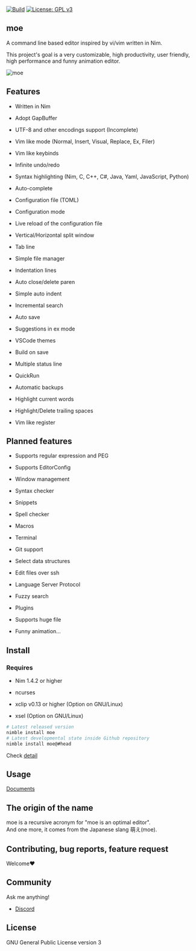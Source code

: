 [![Build](https://github.com/fox0430/moe/workflows/Build/badge.svg)](https://github.com/fox0430/moe/actions)
[![License: GPL v3](https://img.shields.io/badge/License-GPLv3-blue.svg)](https://www.gnu.org/licenses/gpl-3.0)

## moe

A command line based editor inspired by vi/vim written in Nim.
 
This project's goal is a very customizable, high productivity, user friendly, high performance and funny animation editor.

![moe](https://user-images.githubusercontent.com/15966436/146791140-e020a07f-7ca1-4bfd-a6a4-f20f4c7885db.png)

## Features

- Written in Nim

- Adopt GapBuffer

- UTF-8 and other encodings support (Incomplete)

- Vim like mode (Normal, Insert, Visual, Replace, Ex, Filer)

- Vim like keybinds

- Infinite undo/redo

- Syntax highlighting (Nim, C, C++, C#, Java, Yaml, JavaScript, Python)

- Auto-complete

- Configuration file (TOML)

- Configuration mode

- Live reload of the configuration file

- Vertical/Horizontal split window

- Tab line

- Simple file manager

- Indentation lines

- Auto close/delete paren

- Simple auto indent

- Incremental search

- Auto save

- Suggestions in ex mode

- VSCode themes

- Build on save

- Multiple status line

- QuickRun

- Automatic backups

- Highlight current words

- Highlight/Delete trailing spaces

- Vim like register

## Planned features

- Supports regular expression and PEG

- Supports EditorConfig

- Window management

- Syntax checker

- Snippets

- Spell checker

- Macros

- Terminal

- Git support

- Select data structures

- Edit files over ssh

- Language Server Protocol

- Fuzzy search

- Plugins

- Supports huge file

- Funny animation...

## Install

### Requires

- Nim 1.4.2 or higher

- ncurses

- xclip v0.13 or higher (Option on GNU/Linux)

- xsel (Option on GNU/Linux)

```sh
# Latest released version
nimble install moe
# Latest developmental state inside Github repository
nimble install moe@#head
```

Check [detail](https://github.com/fox0430/moe/blob/develop/documents/overview.md)
## Usage
[Documents](https://github.com/fox0430/moe/blob/develop/documents/index.md)

## The origin of the name
moe is a recursive acronym for "moe is an optimal editor".    
And one more, it comes from the Japanese slang 萌え(moe).

## Contributing, bug reports, feature request
Welcome❤

## Community

Ask me anything!

 - [Discord](https://discord.gg/UaJPnCF)

## License

GNU General Public License version 3
